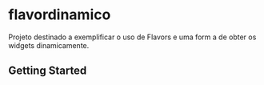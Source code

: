 # flavordinamico

Projeto destinado a exemplificar o uso de Flavors e uma form a de obter os widgets dinamicamente.

## Getting Started

